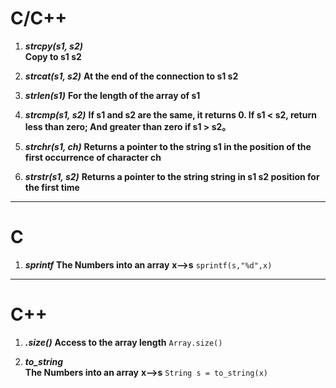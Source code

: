# C/C++
1. ***strcpy(s1, s2)***  
**Copy to s1 s2** 

2. ***strcat(s1, s2)*** 
**At the end of the connection to s1 s2** 

3. ***strlen(s1)***
**For the length of the array of s1**  

4. ***strcmp(s1, s2)*** 
**If s1 and s2 are the same, it returns 0. If s1 < s2, return less than zero; And greater than zero if s1 > s2。** 
5. ***strchr(s1, ch)*** 
**Returns a pointer to the string s1 in the position of the first occurrence of character ch** 

6. ***strstr(s1, s2)*** 
**Returns a pointer to the string string in s1 s2 position for the first time** 


---
# C  
1. ***sprintf*** 
**The Numbers into an array** **x-->s**
`sprintf(s,"%d",x)`


---
# C++
1. ***.size()*** 
**Access to the array length** 
`Array.size()`  

2. ***to_string***  
**The Numbers into an array** **x-->s**
`String s = to_string(x)`
